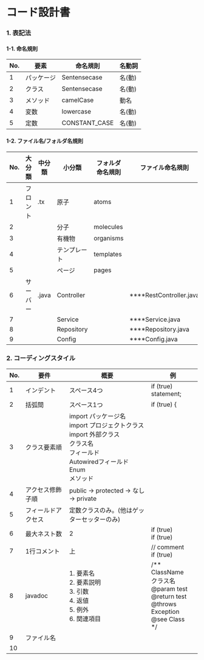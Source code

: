 # コード設計書

### 1. 表記法

#### 1-1. 命名規則

| No.  | 要素       | 命名規則      | 名動詞 |
| ---- | ---------- | ------------- | ------ |
| 1    | パッケージ | Sentensecase  | 名(動) |
| 2    | クラス     | Sentensecase  | 名(動) |
| 3    | メソッド   | camelCase     | 動名   |
| 4    | 変数       | lowercase     | 名(動) |
| 5    | 定数       | CONSTANT_CASE | 名(動) |

#### 1-2. ファイル名/フォルダ名規則

| No.  | 大分類   | 中分類 | 小分類       | フォルダ命名規則 | ファイル命名規則        |
| ---- | -------- | ------ | ------------ | ---------------- | ----------------------- |
| 1    | フロント | .tx    | 原子         | atoms            |                         |
| 2    |          |        | 分子         | molecules        |                         |
| 3    |          |        | 有機物       | organisms        |                         |
| 4    |          |        | テンプレート | templates        |                         |
| 5    |          |        | ページ       | pages            |                         |
| 6    | サーバー | .java  | Controller   |                  | ****RestController.java |
| 7    |          |        | Service      |                  | ****Service.java        |
| 8    |          |        | Repository   |                  | ****Repository.java     |
| 9    |          |        | Config       |                  | ****Config.java         |



### 2. コーディングスタイル

| No.  | 要件               | 概要                                                         | 例                                                           |
| ---- | ------------------ | ------------------------------------------------------------ | ------------------------------------------------------------ |
| 1    | インデント         | スペース4つ                                                  | if (true) <br>    statement;                                 |
| 2    | 括弧間             | スペース1つ                                                  | if (true) {                                                  |
| 3    | クラス要素順       | import パッケージ名<br>import プロジェクトクラス<br>import 外部クラス<br>クラス名<br>フィールド<br>Autowiredフィールド<br>Enum<br>メソッド |                                                              |
| 4    | アクセス修飾子順   | public -> protected -> なし -> private                       |                                                              |
| 5    | フィールドアクセス | 定数クラスのみ。(他はゲッターセッターのみ)                   |                                                              |
| 6    | 最大ネスト数       | 2                                                            | if (true) <br>    if (true)                                  |
| 7    | 1行コメント        | 上                                                           | // comment<br>if (true)                                      |
| 8    | javadoc            | 1. 要素名<br>2. 要素説明<br>3. 引数<br>4. 返値<br>5. 例外<br>6. 関連項目 | /\*\*<br>ClassName<br>クラス名<br>@param test<br>@return test<br>@throws Exception<br>@see Class<br>\*/ |
| 9    | ファイル名         |                                                              |                                                              |
| 10   |                    |                                                              |                                                              |



